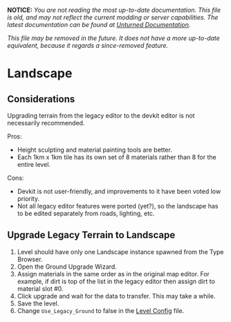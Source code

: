 **NOTICE:** *You are not reading the most up-to-date documentation. This file is old, and may not reflect the current modding or server capabilities. The latest documentation can be found at [Unturned Documentation](https://docs.smartlydressedgames.com/).*

*This file may be removed in the future. It does not have a more up-to-date equivalent, because it regards a since-removed feature.*

Landscape
=========

Considerations
--------------

Upgrading terrain from the legacy editor to the devkit editor is not necessarily recommended.

Pros:
- Height sculpting and material painting tools are better.
- Each 1km x 1km tile has its own set of 8 materials rather than 8 for the entire level.

Cons:
- Devkit is not user-friendly, and improvements to it have been voted low priority.
- Not all legacy editor features were ported (yet?), so the landscape has to be edited separately from roads, lighting, etc.

Upgrade Legacy Terrain to Landscape
-----------------------------------

1. Level should have only one Landscape instance spawned from the Type Browser.
2. Open the Ground Upgrade Wizard.
3. Assign materials in the same order as in the original map editor. For example, if dirt is top of the list in the legacy editor then assign dirt to material slot #0.
4. Click upgrade and wait for the data to transfer. This may take a while.
5. Save the level.
6. Change `Use_Legacy_Ground` to false in the [Level Config](LevelConfig.md) file.
